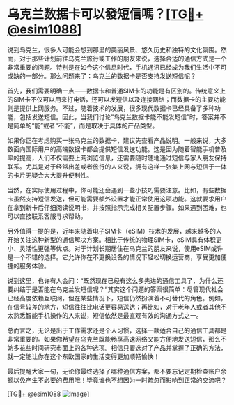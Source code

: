 # 乌克兰数据卡可以發短信嗎？[[TG💪+ @esim1088](https://t.me/s/esim1088)]

说到乌克兰，很多人可能会想到那里的美丽风景、悠久历史和独特的文化氛围。然而，对于那些计划前往乌克兰旅行或工作的朋友来说，选择合适的通信方式是一个非常重要的问题。特别是在如今这个信息时代，手机通讯已经成为我们生活中不可或缺的一部分。那么问题来了：乌克兰的数据卡是否支持发送短信呢？

首先，我们需要明确一点——数据卡和普通SIM卡的功能是有区别的。传统意义上的SIM卡不仅可以用来打电话，还可以发短信以及连接网络；而数据卡的主要功能则是提供上网服务。不过，随着技术的发展，很多现代数据卡已经具备了多种功能，包括发送短信。因此，当我们讨论“乌克兰数据卡能不能发短信”时，答案并不是简单的“能”或者“不能”，而是取决于具体的产品类型。

如果你正在考虑购买一张乌克兰的数据卡，建议先查看产品说明。一般来说，大多数面向国际用户的高端数据卡都会提供短信发送功能。这是因为随着智能手机普及率的提高，人们不仅需要上网浏览信息，还需要随时随地通过短信与家人朋友保持联系。尤其是对于经常出差或者旅行的人来说，拥有这样一张集上网与短信于一体的卡片无疑会大大提升便利性。

当然，在实际使用过程中，你可能还会遇到一些小技巧需要注意。比如，有些数据卡虽然支持短信发送，但可能需要额外设置才能正常使用这项功能。这就要求用户在拿到新卡后仔细阅读说明书，并按照指示完成相关配置步骤。如果遇到困难，也可以直接联系客服寻求帮助。

另外值得一提的是，近年来随着电子SIM卡（eSIM）技术的发展，越来越多的人开始关注这种新型的通信解决方案。相比于传统的物理SIM卡，eSIM具有体积更小、灵活性更强等优点。对于计划长期居住在乌克兰的朋友来说，使用eSIM或许是一个不错的选择。它允许你在不更换设备的情况下轻松切换运营商，享受更加便捷的服务体验。

说到这里，也许有人会问：“既然现在已经有这么多先进的通信工具了，为什么还要纠结于是否能在乌克兰发短信呢？”其实这个问题的答案很简单：尽管现代社会已经高度依赖互联网，但在某些情况下，短信仍然扮演着不可替代的角色。例如，在信号较差的地方，短信往往比电话更容易送达；再比如，对于老年人或者其他不太熟悉智能手机操作的人来说，短信依然是最直观有效的沟通方式之一。

总而言之，无论是出于工作需求还是个人习惯，选择一款适合自己的通信工具都是非常重要的。如果你希望在乌克兰既能畅享高速网络又能方便地发送短信，那么不妨多花些时间研究市面上的各种选项。相信只要选对了产品并掌握了正确的方法，就一定能让你在这个东欧国家的生活变得更加顺畅愉快！

最后提醒大家一句，无论你最终选择了哪种通信方案，都不要忘记定期检查账户余额以免产生不必要的费用哦！毕竟谁也不想因为一时疏忽而影响到正常的交流吧？

[[TG💪+ @esim1088](https://t.me/s/esim1088) ![Image](https://i.postimg.cc/4NQfJmqS/Snipaste-2025-05-13-00-14-12.png)]